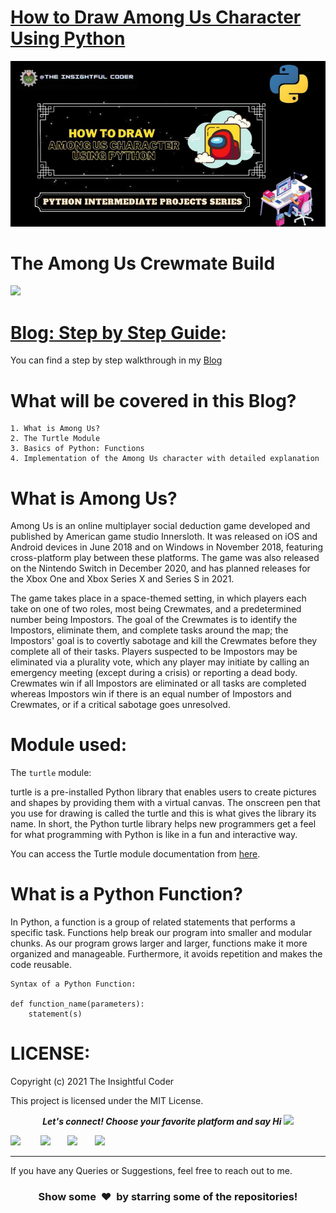 # [How to Draw Among Us Character Using Python](https://theinsightfulcoder.com//how-to-draw-among-us-character-using-python)
![](https://github.com/SaiAshish-Konchada/Python-Intermediate-Projects/blob/main/Draw%20Among%20Us/Among%20Us%20Crewmate%20Build.png)

**The Among Us Crewmate Build**
===========================
![](https://cdn.hashnode.com/res/hashnode/image/upload/v1611229971166/se6Xw357q.gif)
<br>

[Blog: Step by Step Guide](https://theinsightfulcoder.com//how-to-draw-among-us-character-using-python):
==========================
You can find a step by step walkthrough in my [Blog](https://theinsightfulcoder.com//how-to-draw-among-us-character-using-python)
<br>

What will be covered in this Blog?
==========================

```
1. What is Among Us?
2. The Turtle Module
3. Basics of Python: Functions
4. Implementation of the Among Us character with detailed explanation
```
**What is Among Us?**
============================================

Among Us is an online multiplayer social deduction game developed and published by American game studio Innersloth. It was released on iOS and Android devices in June 2018 and on Windows in November 2018, featuring cross-platform play between these platforms. The game was also released on the Nintendo Switch in December 2020, and has planned releases for the Xbox One and Xbox Series X and Series S in 2021.

The game takes place in a space-themed setting, in which players each take on one of two roles, most being Crewmates, and a predetermined number being Impostors. The goal of the Crewmates is to identify the Impostors, eliminate them, and complete tasks around the map; the Impostors' goal is to covertly sabotage and kill the Crewmates before they complete all of their tasks. Players suspected to be Impostors may be eliminated via a plurality vote, which any player may initiate by calling an emergency meeting (except during a crisis) or reporting a dead body. Crewmates win if all Impostors are eliminated or all tasks are completed whereas Impostors win if there is an equal number of Impostors and Crewmates, or if a critical sabotage goes unresolved.

**Module used:**
============================================
The ```turtle``` module:

turtle is a pre-installed Python library that enables users to create pictures and shapes by providing them with a virtual canvas. The onscreen pen that you use for drawing is called the turtle and this is what gives the library its name. In short, the Python turtle library helps new programmers get a feel for what programming with Python is like in a fun and interactive way.

You can access the Turtle module documentation from [here](https://docs.python.org/3/library/turtle.html).

**What is a Python Function?**
============================================
In Python, a function is a group of related statements that performs a specific task. Functions help break our program into smaller and modular chunks. As our program grows larger and larger, functions make it more organized and manageable. Furthermore, it avoids repetition and makes the code reusable.

```
Syntax of a Python Function:

def function_name(parameters):
	statement(s)
```

LICENSE:
==========================
Copyright (c) 2021 The Insightful Coder

This project is licensed under the MIT License.
<p align="center">
  <b><i>Let's connect! Choose your favorite platform and say Hi  <img src="https://media.giphy.com/media/hvRJCLFzcasrR4ia7z/giphy.gif" width="20px"></i></b>

[<img height="30" src = "https://img.shields.io/github/followers/SaiAshish-Konchada?label=Follow&style=social">](GitHub) &nbsp;&nbsp;&nbsp;&nbsp;&nbsp;&nbsp;
[<img height="30" src="https://img.shields.io/badge/Hashnode-%230077B5.svg?&style=for-the-badge&logo=Hashnode&logoColor=white" />](https://theinsightfulcoder.hashnode.dev/)&nbsp;&nbsp;&nbsp;&nbsp;&nbsp;&nbsp;
<a href="mailto:saiashishkonchada@gmail.com" style="text-decoration:none"><img height="30" src = "https://img.shields.io/badge/gmail-c14438?&style=for-the-badge&logo=gmail&logoColor=white"></a>&nbsp;&nbsp;&nbsp;&nbsp;&nbsp;&nbsp;
[<img height="30" src="https://img.shields.io/badge/linkedin-blue.svg?&style=for-the-badge&logo=linkedin&logoColor=white" />](https://www.linkedin.com/in/sai-ashish/)
<br />

<hr />

 If you have any Queries or Suggestions, feel free to reach out to me.

<h3 align="center">Show some &nbsp;❤️&nbsp; by starring some of the repositories!</h3>

